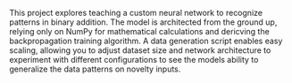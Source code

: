 This project explores teaching a custom neural network to recognize patterns in binary addition. The model is architected from the ground up, relying only on NumPy for mathematical calculations and dericving the backpropagation training algorithm. A data generation script enables easy scaling, allowing you to adjust dataset size and network architecture to experiment with different configurations to see the models ability to generalize the data patterns on novelty inputs.
